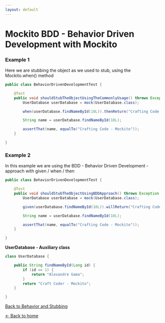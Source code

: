 ```yaml
---
layout: default
---
```


# Mockito BDD - Behavior Driven Development with Mockito

### Example 1

 Here we are stubbing the object as we used to stub, using the Mockito.when() method

```java
public class BehaviorDrivenDevelopmentTest {

	@Test
	public void shouldStubTheObjectUsingTheCommonlyUsage() throws Exception {
		UserDatabase userDatabase = mock(UserDatabase.class);

		when(userDatabase.findNameById(10L)).thenReturn("Crafting Code - Mockito");

		String name = userDatabase.findNameById(10L);

		assertThat(name, equalTo("Crafting Code - Mockito"));
	}

}
```

### Example 2

In this example we are using the BDD - Behavior Driven Development - approach with
given / when / then

```java
public class BehaviorDrivenDevelopmentTest {

	@Test
	public void shouldStubTheObjectUsingBDDApproach() throws Exception {
		UserDatabase userDatabase = mock(UserDatabase.class);

		given(userDatabase.findNameById(10L)).willReturn("Crafting Code - Mockito");

		String name = userDatabase.findNameById(10L);

		assertThat(name, equalTo("Crafting Code - Mockito"));
	}

}
```

**UserDatabase - Auxiliary class**


```java
class UserDatabase {

	public String findNameById(Long id) {
		if (id == 1) {
			return "Alexandre Gama";
		}
		return "Craft Coder - Mockito";
	}

}
```

[Back to Behavior and Stubbing](mockito-behavior-and-stubbing)

[<- Back to home](/)
